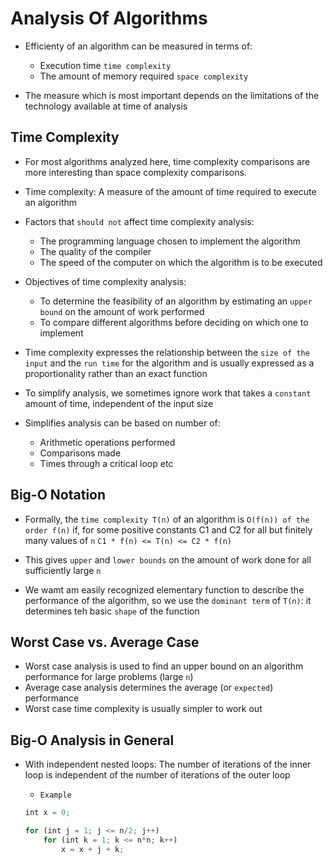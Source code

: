 # Analysis Of Algorithms

* Efficienty of an algorithm can be measured in terms of:
  	* Execution time `time complexity`
  	* The amount of memory required `space complexity`

 * The measure which is most important depends on the limitations of the technology available at time of analysis


## Time Complexity
 
* For most algorithms analyzed here, time complexity comparisons are more interesting than space complexity comparisons.
* Time complexity: A measure of the amount of time required to execute an algorithm

* Factors that `should not` affect time complexity analysis:
	* The programming language chosen to implement the algorithm
	* The quality of the compiler
	* The speed of the computer on which the algorithm is to be executed

* Objectives of time complexity analysis:
	* To determine the feasibility of an algorithm by estimating an `upper bound` on the amount of work performed
	* To compare different algorithms before deciding on which one to implement

* Time complexity expresses the relationship between the `size of the input` and the `run time` for the algorithm and is usually expressed as a proportionality rather than an exact function

* To simplify analysis, we sometimes ignore work that takes a `constant` amount of time, independent of the input size

* Simplifies analysis can be based on number of:
	* Arithmetic operations performed
	* Comparisons made
	* Times through a critical loop etc

## Big-O Notation
* Formally, the `time complexity T(n)` of an algorithm is `O(f(n)) of the order f(n)` if, for some positive constants C1 and C2 for all but finitely many values of `n`
`C1 * f(n) <= T(n) <= C2 * f(n)`

* This gives `upper` and `lower bounds` on the amount of work done for all sufficiently large `n`

* We wamt am easily recognized elementary function to describe the performance of the algorithm, so we use the `dominant term` of `T(n)`: it determines teh basic `shape` of the function

## Worst Case vs. Average Case
* Worst case analysis is used to find an upper bound on an algorithm performance for large problems (large `n`)
* Average case analysis determines the average (or `expected`) performance
* Worst case time complexity is usually simpler to work out

## Big-O Analysis in General
* With independent nested loops: The number of iterations of the inner loop is independent of the number of iterations of the outer loop
	* `Example`
	
	```javascript
	int x = 0;

	for (int j = 1; j <= n/2; j++)
		for (int k = 1; k <= n*n; k++)
			x = x + j + k;
	```
